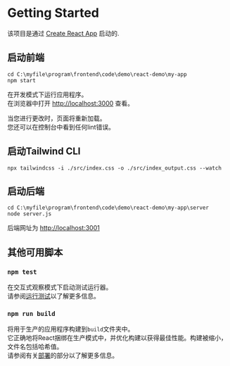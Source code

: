 # Getting Started

该项目是通过 [Create React App](https://github.com/facebook/create-react-app) 启动的.

## 启动前端
```
cd C:\myfile\program\frontend\code\demo\react-demo\my-app
npm start
```

在开发模式下运行应用程序。\
在浏览器中打开 [http://localhost:3000](http://localhost:3000) 查看。

当您进行更改时，页面将重新加载。\
您还可以在控制台中看到任何lint错误。

## 启动Tailwind CLI
```
npx tailwindcss -i ./src/index.css -o ./src/index_output.css --watch
```

## 启动后端
```
cd C:\myfile\program\frontend\code\demo\react-demo\my-app\server
node server.js
```
后端网址为
[http://localhost:3001](http://localhost:3001)


## 其他可用脚本

### `npm test`
在交互式观察模式下启动测试运行器。\
请参阅[运行测试](https://facebook.github.io/create-react-app/docs/running-tests)以了解更多信息。

### `npm run build`
将用于生产的应用程序构建到`build`文件夹中。\
它正确地将React捆绑在生产模式中，并优化构建以获得最佳性能。构建被缩小，文件名包括哈希值。\
请参阅有关[部署](https://facebook.github.io/create-react-app/docs/deployment)的部分以了解更多信息。


